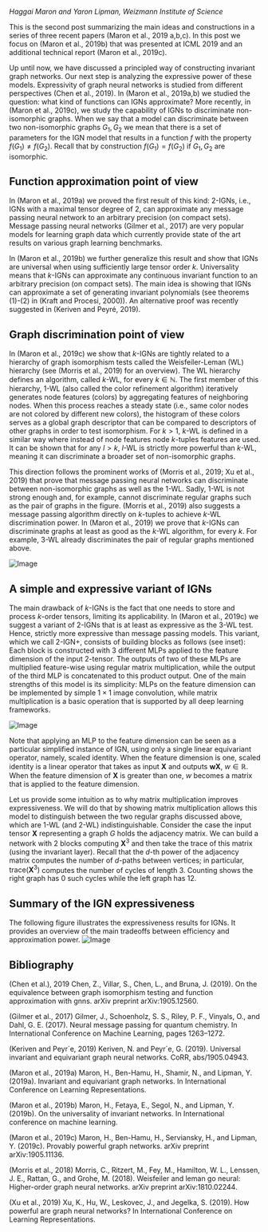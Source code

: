 *Haggai Maron and Yaron Lipman, Weizmann Institute of Science*

This is the second post summarizing the main ideas and constructions in a series of three recent papers (Maron et al., 2019 a,b,c). In this post we focus on (Maron et al., 2019b) that was presented at ICML 2019 and  an additional technical report (Maron et al., 2019c).

Up until now, we have discussed a principled way of constructing invariant graph networks. Our next step is analyzing the expressive power of these models. Expressivity of graph neural networks is studied from different perspectives (Chen et al., 2019). In (Maron et al., 2019a,b) we studied the question: what kind of functions can IGNs approximate? More recently, in (Maron et al., 2019c), we study the capability of IGNs to discriminate non-isomorphic graphs. When we say that a model can discriminate between two non-isomorphic graphs $G_1,G_2$ we mean that there is a set of parameters for the IGN model that results in a function $f$ with the property $f(G_1)\neq f(G_2)$. Recall that by construction  $f(G_1)=f(G_2)$ if $G_1,G_2$ are isomorphic.

## Function approximation point of view
In (Maron et al., 2019a) we proved the first result of this kind:  $2$-IGNs, i.e., IGNs with a maximal tensor degree of $2$, can approximate any message passing neural network to an arbitrary precision (on compact sets). Message passing neural networks (Gilmer et al., 2017) are very popular models for learning graph data which currently provide state of the art results on various graph learning benchmarks.

In (Maron et al., 2019b) we further generalize this result and show that IGNs are universal when using sufficiently large tensor order $k$. Universality means that $k$-IGNs can approximate any continuous invariant function to an arbitrary precision (on compact sets). The main idea is showing that IGNs can approximate a set of generating invariant polynomials (see theorems (1)-(2) in (Kraft and Procesi, 2000)). An alternative proof was recently suggested in (Keriven and Peyré, 2019).

## Graph discrimination point of view
In (Maron et al., 2019c) we show that $k$-IGNs are tightly related to a hierarchy of graph isomorphism tests called the Weisfeiler-Leman (WL) hierarchy (see (Morris et al., 2019) for an overview). The WL hierarchy defines an algorithm, called $k$-WL, for every $k \in \mathbb{N}$. The first member of this hierarchy, $1$-WL (also called the color refinement algorithm) iteratively generates node features (colors) by aggregating features of neighboring nodes. When this process reaches a steady state (i.e., same color nodes are not colored by different new colors), the histogram of these colors serves as a global graph descriptor that can be compared to descriptors of other graphs in order to test isomorphism. For $k>1$, $k$-WL is defined in a similar way where instead of node features node $k$-tuples features are used. It can be shown that for any $l>k$, $l$-WL is strictly more powerful than $k$-WL, meaning it can discriminate a broader set of non-isomorphic graphs.

This direction follows the prominent works of (Morris et al., 2019; Xu et al., 2019) that prove that message passing neural networks can discriminate between non-isomorphic graphs as well as the $1$-WL. Sadly, $1$-WL is not strong enough and, for example, cannot discriminate regular graphs such as the pair of graphs in the figure. (Morris et al., 2019) also suggests a message passing algorithm directly on $k$-tuples to achieve $k$-WL discrimination power. In (Maron et al., 2019) we prove that $k$-IGNs can discriminate graphs at least as good as the $k$-WL algorithm, for every $k$. For example, $3$-WL already discriminates the pair of regular graphs mentioned above.


![Image](https://ylipman.github.io/images/2019-7-17/image250.png)


## A simple and expressive variant of IGNs
The main drawback of $k$-IGNs is the fact that one needs to store and process $k$-order tensors, limiting its applicability. In (Maron et al., 2019c) we suggest a variant of $2$-IGNs that is at least as expressive as the $3$-WL test. Hence, strictly more expressive than message passing models. This variant, which we call $2$-IGN+, consists of building blocks as follows (see inset): Each block is constructed with 3 different MLPs applied to the feature dimension of the input $2$-tensor. The outputs of two of these MLPs are multiplied feature-wise using regular matrix multiplication, while the output of the third MLP is concatenated to this product output. One of the main strengths of this model is its simplicity: MLPs on the feature dimension can be implemented by simple $1\times 1$ image convolution, while matrix multiplication is a basic operation that is supported by all deep learning frameworks. 

![Image](https://ylipman.github.io/images/2019-7-17/image252.png)

Note that applying an MLP to the feature dimension can be seen as a particular simplified instance of IGN, using only a single linear equivariant operator, namely, scaled identity. When the feature dimension is one, scaled identity is a linear operator that takes as input $\mathbf{X}$ and outputs $\mathbf{wX}$, $w\in\mathbb{R}$. When the feature dimension of $\mathbf{X}$ is greater than one, $w$ becomes a matrix that is applied to the feature dimension. 

Let us provide some intuition as to why matrix multiplication improves expressiveness. We will do that by showing matrix multiplication allows this model to distinguish between the two regular graphs discussed above, which are $1$-WL (and $2$-WL) indistinguishable. Consider the case the input tensor $\mathbf{X}$ representing a graph $G$ holds the adjacency matrix. We can build a network with 2 blocks computing $\mathbf{X}^3$ and then take the trace of this matrix (using the invariant layer). Recall that the $d$-th power of the adjacency matrix computes the number of $d$-paths between vertices; in particular, $\text{trace}(\mathbf{X}^3)$ computes the number of cycles of length 3. Counting shows the right graph has 0 such cycles while the left graph has 12. 

## Summary of the IGN expressiveness
The following figure illustrates the expressiveness results for IGNs. It provides an overview of the main tradeoffs between efficiency and approximation power.
![Image](https://ylipman.github.io/images/2019-7-17/image282.png)


## Bibliography

(Chen et al.), 2019 Chen, Z., Villar, S., Chen, L., and Bruna, J. (2019). On the equivalence between graph isomorphism testing and function approximation with gnns. arXiv preprint arXiv:1905.12560.

(Gilmer et al., 2017) Gilmer, J., Schoenholz, S. S., Riley, P. F., Vinyals, O., and Dahl, G. E. (2017). Neural message passing for quantum chemistry. In International Conference on Machine Learning, pages 1263–1272. 

(Keriven and Peyr´e, 2019) Keriven, N. and Peyr´e, G. (2019). Universal invariant and equivariant graph neural networks. CoRR, abs/1905.04943. 

(Maron et al., 2019a) Maron, H., Ben-Hamu, H., Shamir, N., and Lipman, Y. (2019a). Invariant and equivariant graph networks. In International Conference on Learning Representations. 

(Maron et al., 2019b) Maron, H., Fetaya, E., Segol, N., and Lipman, Y. (2019b). On the universality of invariant networks. In International conference on machine learning. 

(Maron et al., 2019c) Maron, H., Ben-Hamu, H., Serviansky, H., and Lipman, Y. (2019c). Provably powerful graph networks. arXiv preprint arXiv:1905.11136.

(Morris et al., 2018) Morris, C., Ritzert, M., Fey, M., Hamilton, W. L., Lenssen, J. E., Rattan, G., and Grohe, M. (2018). Weisfeiler and leman go neural: Higher-order graph neural networks. arXiv preprint arXiv:1810.02244. 

(Xu et al., 2019) Xu, K., Hu, W., Leskovec, J., and Jegelka, S. (2019). How powerful are graph neural networks? In International Conference on Learning Representations. 

